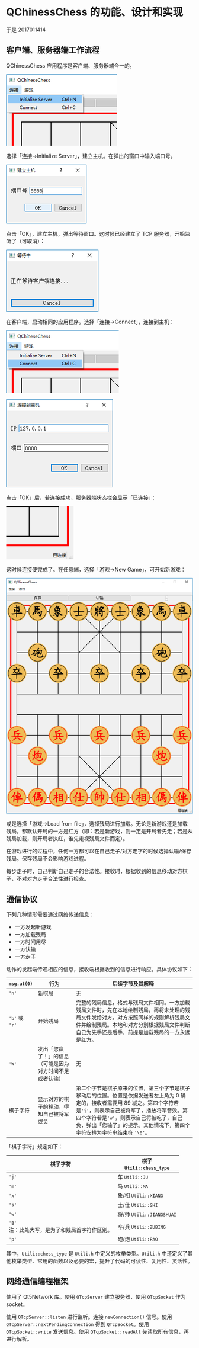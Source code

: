 # QChinessChess 的功能、设计和实现

于是 2017011414

## 客户端、服务器端工作流程

QChinessChess 应用程序是客户端、服务器端合一的。

![初始化服务器](img/ini.png)

选择「连接->Initialize Server」，建立主机。在弹出的窗口中输入端口号。

![输入端口号](img/port.png)

点击「OK」，建立主机，弹出等待窗口。这时候已经建立了 TCP 服务器，开始监听了（可取消）：

![等待连接](img/wait.png)

在客户端，启动相同的应用程序。选择「连接->Connect」，连接到主机：

![connect](img/connect.png)

![连接到主机](img/connect2.png)

点击「OK」后，若连接成功，服务器端状态栏会显示「已连接」：

![已连接](img/connected.png)

这时候连接便完成了。在任意端，选择「游戏->New Game」，可开始新游戏：

![新游戏](img/newgame.png)

或是选择「游戏->Load from file」，选择残局进行加载。无论是新游戏还是加载残局，都默认开局的一方是红方（即：若是新游戏，则一定是开局者先走；若是从残局加载，则开局者执红，谁先走视残局文件而定）。

在游戏进行的过程中，任何一方都可以在自己走子/对方走字的时候选择认输/保存残局。保存残局不会影响游戏进程。

每步走子时，自己判断自己走子的合法性。接收时，根据收到的信息移动对方棋子，不对对方走子合法性进行检查。

## 通信协议

下列几种情形需要通过网络传递信息：

- 一方发起新游戏
- 一方加载残局
- 一方时间用尽
- 一方认输
- 一方走子

动作的发起端传递相应的信息，接收端根据收到的信息进行响应。具体协议如下：

| `msg.at(0)`    | 行为                                                     | 后续字节及其解释                                             |
| -------------- | -------------------------------------------------------- | ------------------------------------------------------------ |
| `'n'`          | 新棋局                                                   | 无                                                           |
| `'b'` 或 `'r'` | 开始残局                                                 | 完整的残局信息，格式与残局文件相同。一方加载残局文件时，先在本地绘制残局，再将未处理的残局文件发给对方。对方按照同样的规则解析残局文件并绘制残局。本地和对方分别根据残局文件判断自己为先手还是后手，前提是加载残局的一方永远是红方。 |
| `'W'`          | 发出「您赢了！」的信息（可能是因为对方时间不足或者认输） | 无                                                           |
| 棋子字符       | 显示对方的棋子的移动，得知自己被将军或负                 | 第二个字节是棋子原来的位置，第三个字节是棋子移动后的位置。位置是依据发送者左上角为 0 确定的，接收者需要用 89 减之。第四个字符若是`'j'`，则表示自己被将军了，播放将军音效。第四个字符若是`'w'`，则表示自己将被吃了，自己负，弹出「您输了」的提示。其他情况下，第四个字符安排为字符串结束符 `'\0'`。 |

「棋子字符」规定如下：

| 棋子字符                                            | 棋子<br />`Utili::chess_type` |
| --------------------------------------------------- | ----------------------------- |
| `'j'`                                               | 车 `Utili::JU`                |
| `'m'`                                               | 马 `Utili::MA`                |
| `'x'`                                               | 象/相 `Utili::XIANG`          |
| `'s'`                                               | 士/仕 `Utili::SHI`            |
| `'w'`                                               | 将/帅 `Utili::JIANGSHUAI`     |
| `'B'`<br />注：此处大写，是为了和残局首字符作区别。 | 卒/兵 `Utili::ZUBING`         |
| `'p'`                                               | 砲/炮 `Utili::PAO`            |

其中，`Utili::chess_type` 是 `Utili.h` 中定义的枚举类型。`Utili.h` 中还定义了其他枚举类型、常用的函数以及必要的宏，提升了代码的可读性、复用性、灵活性。

## 网络通信编程框架

使用了 Qt5Network 库。使用 `QTcpServer` 建立服务器，使用 `QTcpSocket` 作为 socket。

使用 `QTcpServer::listen` 进行监听。连接 `newConnection()` 信号。使用 `QTcpServer::nextPendingConnection` 得到 `QTcpSocket`。使用 `QTcpSocket::write` 发送信息。使用 `QTcpSocket::readAll` 先读取所有信息，再进行解析。